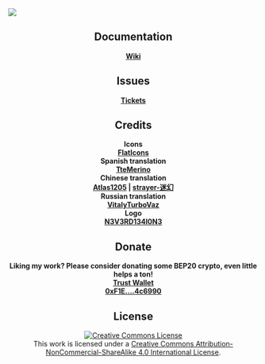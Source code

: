 <img align="center" src="https://www.dropbox.com/s/7c108klxo44ysac/Simple-Shops.png?raw=1">

<h2 align="center">Documentation</h2>
<p align="center">
  <b>
    <a href="https://github.com/Ppgtjmad/SimpleShops/wiki">Wiki</a>
  </b>
</p>

<h2 align="center">Issues</h2>
<p align="center">
  <b>
    <a href="https://github.com/Ppgtjmad/SimpleShops/issues">Tickets</a>
  </b>
</p>

<h2 align="center">Credits</h2>
<p align="center">
  <b>
    Icons<br/>
    <a href="http://flaticons.net/" target="_blank">FlatIcons</a><br/>
    Spanish translation<br/>
    <a href="https://github.com/TteMerino" target="_blank">TteMerino</a><br/>
    Chinese translation<br/>
    <a href="http://steamcommunity.com/profiles/76561198112435564/" target="_blank">Atlas1205</a> | <a href="https://steamcommunity.com/id/1625592417/" target="_blank">strayer-迷幻</a><br/>
    Russian translation<br/>
    <a href="https://forums.bohemia.net/profile/1166121-vitalyturbovaz/" target="_blank">VitalyTurboVaz</a><br/>
    Logo<br/>
    <a href="http://steamcommunity.com/profiles/76561198030800949/" target="_blank">N3V3RD134l0N3</a>
  </b>
</p>

<h2 align="center">Donate</h2>
<p align="center">
  <b>
    Liking my work? Please consider donating some BEP20 crypto, even little helps a ton!<br/>
	  <a href="https://link.trustwallet.com/send?coin=20000714&address=0xF1E4BbD02607273AAF401A8D541884b6DC4c6990" target="_blank">Trust Wallet</a><br/>
	  <a href="https://bscscan.com/address/0xF1E4BbD02607273AAF401A8D541884b6DC4c6990" target="_blank">0xF1E....4c6990</a>
  </b>
</p>

<h2 align="center">License</h2>
<p align="center">
  <a rel="license" href="http://creativecommons.org/licenses/by-nc-sa/4.0/"><img alt="Creative Commons License" style="border-width:0" src="https://i.creativecommons.org/l/by-nc-sa/4.0/88x31.png"/></a><br/>This work is licensed under a <a rel="license" href="http://creativecommons.org/licenses/by-nc-sa/4.0/">Creative Commons Attribution-NonCommercial-ShareAlike 4.0 International License</a>.
</p>
